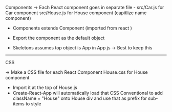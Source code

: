 Components -> Each React component goes in separate file -
src/Car.js for Car component
src/House.js for House component
(capitlize name component)

- Components extends Component (imported from react )
- Export the component as the default object

- Skeletons assumes top object is App in App.js -> Best to keep this

---

CSS

-> Make a CSS file for each React Component
House.css for House component

- Import it at the top of House.js
- Create-React-App will automatically load that CSS
  Conventional to add className = "House" onto House div
  and use that as prefix for sub-items to style
